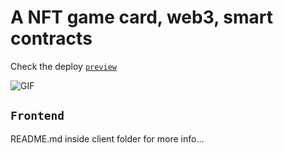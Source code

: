 # A NFT game card, web3, smart contracts

Check the deploy [`preview`](https://www.nft-card-game.walisontsx.com/)

![GIF](https://github.com/Wtheodoro/nft-card-game/blob/main/client/public/gif/avaxgods.gif)

## `Frontend`

README.md inside client folder for more info...
